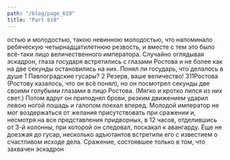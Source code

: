 ```yaml
---
path: "/blog/page_619"
title: "Part 619"
---
```


остью и молодостью, такою невинною молодостью, что напоминало ребяческую четырнадцатилетнюю резвость, и вместе с тем это было всё-таки лицо величественного императора. Случайно оглядывая эскадрон, глаза государя встретились с глазами Ростова и не более как на две секунды остановились на них. Понял ли государь, что́ делалось в душе 1 Павлоградские гусары?
2 Резерв, ваше величество!
311Ростова (Ростову казалось, что он всё понял), но он посмотрел секунды две своими голубыми глазами в лицо Ростова. (Мягко и кротко лился из них свет.) Потом вдруг он приподнял брови, резким движением ударил левою ногой лошадь и галопом поехал вперед.
Молодой император не мог воздержаться от желания присутствовать при сражении и, несмотря на все представления придворных, в 12 часов, отделившись от 3-й колонны, при которой он следовал, поскакал к авангарду. Еще не доезжая до гусар, несколько адъютантов встретили его с известием о счастливом исходе дела.
Сражение, состоявшее только в том, что захвачен эскадрон

